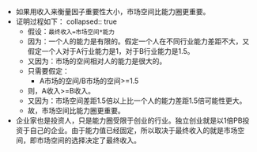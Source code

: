 - 如果用收入来衡量因子重要性大小，市场空间比能力圈更重要。
- 证明过程如下：
  collapsed:: true
	- 假设：`最终收入=市场空间*能力`
	- 因为：一个人的能力是有限的。假定一个人在不同行业能力差距不大，又假定一个人对于A行业能力是1，对于B行业能力是1.5。
	- 又因为：市场的空间相对人的能力是很大的。
	- 只需要假定：
		- A市场的空间/B市场的空间>=1.5
	- 则，A收入>=B收入。
	- 又因为：市场空间差距1.5倍以上比一个人的能力差距1.5倍可能性更大。
	- 故，市场空间比能力圈更重要。
- 企业家也是投资人，只是能力圈受限于创业的行业。独立创业就是以1倍PB投资于自己的企业。由于能力值已经固定，所以取决于最终收入的就是市场空间，即市场空间的选择决定了最终收入。